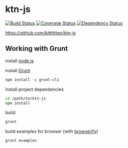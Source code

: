 # ktn-js
[![Build Status](https://travis-ci.org/kittttttan/ktn-js.png?branch=master)](https://travis-ci.org/kittttttan/ktn-js)
[![Coverage Status](https://coveralls.io/repos/kittttttan/ktn-js/badge.png)](https://coveralls.io/r/kittttttan/ktn-js)
[![Dependency Status](https://gemnasium.com/kittttttan/ktn-js.png)](https://gemnasium.com/kittttttan/ktn-js)

<https://github.com/kittttttan/ktn-js>

## Working with Grunt

install [node.js](http://nodejs.org/)

install [Grunt](http://gruntjs.com/)

```bash
npm install -g grunt-cli
```

install project dependencies

```bash
cd /path/to/ktn-js
npm install
```

build

```bash
grunt
```

build examples for browser (with [browserify](http://browserify.org/))

```bash
grunt examples
```
